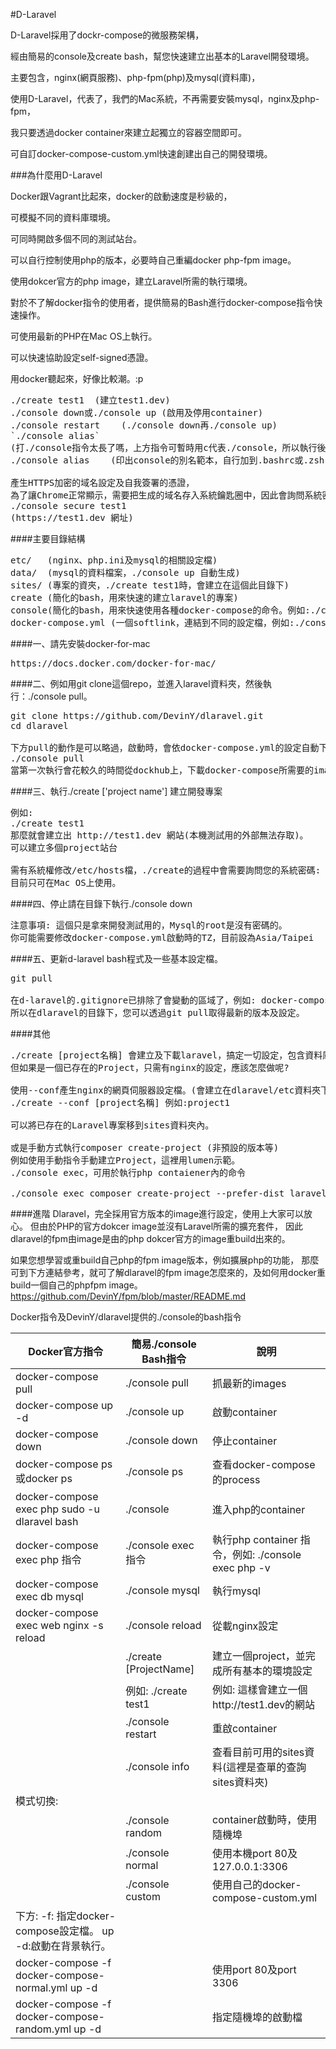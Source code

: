 #D-Laravel

D-Laravel採用了dockr-compose的微服務架構，

經由簡易的console及create bash，幫您快速建立出基本的Laravel開發環境。

主要包含，nginx(網頁服務)、php-fpm(php)及mysql(資料庫)，

使用D-Laravel，代表了，我們的Mac系統，不再需要安裝mysql，nginx及php-fpm，

我只要透過docker container來建立起獨立的容器空間即可。

可自訂docker-compose-custom.yml快速創建出自己的開發環境。

###為什麼用D-Laravel

Docker跟Vagrant比起來，docker的啟動速度是秒級的，

可模擬不同的資料庫環境。

可同時開啟多個不同的測試站台。

可以自行控制使用php的版本，必要時自己重編docker php-fpm image。

使用dokcer官方的php image，建立Laravel所需的執行環境。

對於不了解docker指令的使用者，提供簡易的Bash進行docker-compose指令快速操作。

可使用最新的PHP在Mac OS上執行。

可以快速協助設定self-signed憑證。

用docker聽起來，好像比較潮。:p
<pre>
./create test1  (建立test1.dev)
./console down或./console up (啟用及停用container)
./console restart    (./console down再./console up)
`./console alias`  
(打./console指令太長了嗎，上方指令可暫時用c代表./console，所以執行後，輸入:c info、c up或c down..即可執行。)
./console alias    (印出console的別名範本，自行加到.bashrc或.zshrc永久生效)

產生HTTPS加密的域名設定及自我簽署的憑證，
為了讓Chrome正常顯示，需要把生成的域名存入系統鑰匙圈中，因此會詢問系統密碼(MacOS only)。
./console secure test1 
(https://test1.dev 網址)
</pre>

####主要目錄結構
<pre>
etc/   (nginx、php.ini及mysql的相關設定檔)
data/  (mysql的資料檔案，./console up 自動生成)
sites/ (專案的資夾，./create test1時，會建立在這個此目錄下)
create (簡化的bash，用來快速的建立laravel的專案)
console(簡化的bash，用來快速使用各種docker-compose的命令。例如:./console mysql即可進入mysql)
docker-compose.yml (一個softlink，連結到不同的設定檔，例如:./console custom，即何將連結連到docker-compose-custom.yml)
</pre>

####一、請先安裝docker-for-mac
<pre>
https://docs.docker.com/docker-for-mac/
</pre>

####二、例如用git clone這個repo，並進入laravel資料夾，然後執行：./console pull。
<pre>
git clone https://github.com/DevinY/dlaravel.git
cd dlaravel

下方pull的動作是可以略過，啟動時，會依docker-compose.yml的設定自動下載所需的images。
./console pull
當第一次執行會花較久的時間從dockhub上，下載docker-compose所需要的images.
</pre>

####三、執行./create ['project name'] 建立開發專案
<pre>
例如:
./create test1
那麼就會建立出 http://test1.dev 網站(本機測試用的外部無法存取)。
可以建立多個project站台

需有系統權修改/etc/hosts檔，./create的過程中會需要詢問您的系統密碼:
目前只可在Mac OS上使用。
</pre>


####四、停止請在目錄下執行./console down
<pre>
注意事項: 這個只是拿來開發測試用的，Mysql的root是沒有密碼的。
你可能需要修改docker-compose.yml啟動時的TZ，目前設為Asia/Taipei
</pre>

####五、更新d-laravel bash程式及一些基本設定檔。
<pre>
git pull

在d-laravel的.gitignore已排除了會變動的區域了，例如: docker-compose.yml、docker-compse-custom.yml, sites專案資料夾等。
所以在dlaravel的目錄下，您可以透過git pull取得最新的版本及設定。
</pre>

####其他
<pre>
./create [project名稱] 會建立及下載laravel，搞定一切設定，包含資料庫，
但如果是一個已存在的Project，只需有nginx的設定，應該怎麼做呢?

使用--conf產生nginx的網頁伺服器設定檔。(會建立在dlaravel/etc資料夾下)
./create --conf [project名稱] 例如:project1

可以將已存在的Laravel專案移到sites資料夾內。

或是手動方式執行composer create-project (非預設的版本等)
例如使用手動指令手動建立Project，這裡用lumen示範。
./console exec，可用於執行php contaiener內的命令

./console exec composer create-project --prefer-dist laravel/lumen project1
</pre>

####進階
Dlaravel，完全採用官方版本的image進行設定，使用上大家可以放心。
但由於PHP的官方dokcer image並沒有Laravel所需的擴充套件，
因此dlaravel的fpm由image是由的php dokcer官方的image重build出來的。

如果您想學習或重build自己php的fpm image版本，例如擴展php的功能，
那麼可到下方連結參考，就可了解dlaravel的fpm image怎麼來的，及如何用docker重build一個自己的phpfpm image。
https://github.com/DevinY/fpm/blob/master/README.md

Docker指令及DevinY/dlaravel提供的./console的bash指令

|Docker官方指令   |簡易./console Bash指令| 說明|
|---|---|---|
| docker-compose pull  |./console pull   |抓最新的images   |
| docker-compose up -d  |./console up   |啟動container   |
| docker-compose down  |./console down  |停止container   |
| docker-compose ps或docker ps|./console ps  |查看docker-compose的process   |
| docker-compose exec php sudo -u dlaravel bash   |./console  |進入php的container   |
| docker-compose exec php 指令  |./console exec 指令 |執行php container 指令，例如: ./console exec php -v|
| docker-compose exec db mysql   |./console mysql  |執行mysql   |
| docker-compose exec web nginx -s reload   |./console reload  |從載nginx設定   |
|   |./create [ProjectName]|建立一個project，並完成所有基本的環境設定   |
|   |例如: ./create test1  |例如: 這樣會建立一個http://test1.dev的網站   |
|   |./console restart  |重啟container   |
|   |./console info  |查看目前可用的sites資料(這裡是查單的查詢sites資料夾)   |
|模式切換:|
|   |./console random  |container啟動時，使用隨機埠|
|   |./console normal  |使用本機port 80及127.0.0.1:3306|
|   |./console custom  |使用自己的docker-compose-custom.yml|
|下方: -f: 指定docker-compose設定檔。 up -d:啟動在背景執行。|
|docker-compose -f docker-compose-normal.yml up -d| |使用port 80及port 3306|
|docker-compose -f docker-compose-random.yml up -d| |指定隨機埠的啟動檔|
